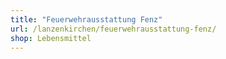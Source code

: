 ```yaml
---
title: "Feuerwehrausstattung Fenz"
url: /lanzenkirchen/feuerwehrausstattung-fenz/
shop: Lebensmittel
---
```

